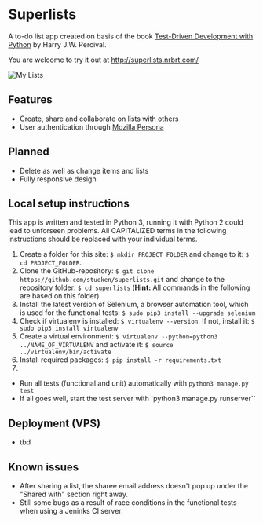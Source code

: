 # Superlists
A to-do list app created on basis of the book [Test-Driven Development with Python](http://chimera.labs.oreilly.com/books/1234000000754) by Harry J.W. Percival.

You are welcome to try it out at http://superlists.nrbrt.com/

![My Lists](http://img5.fotos-hochladen.net/uploads/superlistsmylijiv1of5u4l.jpg)

## Features
- Create, share and collaborate on lists with others 
- User authentication through [Mozilla Persona](https://www.mozilla.org/en-US/persona/)

## Planned
- Delete as well as change items and lists
- Fully responsive design

## Local setup instructions
This app is written and tested in Python 3, running it with Python 2 could lead to unforseen problems. All CAPITALIZED terms in the following instructions should be replaced with your individual terms.

1. Create a folder for this site: `$ mkdir PROJECT_FOLDER` and change to it: `$ cd PROJECT_FOLDER`.
2. Clone the GitHub-repository: `$ git clone https://github.com/stueken/superlists.git` and change to the repository folder: `$ cd superlists` (**Hint:** All commands in the following are based on this folder)
3. Install the latest version of Selenium, a browser automation tool, which is used for the functional tests: `$ sudo pip3 install --upgrade selenium`
4. Check if virtualenv is installed: `$ virtualenv --version`. If not, install it: `$ sudo pip3 install virtualenv`
5. Create a virtual environment: `$ virtualenv --python=python3 ../NAME_OF_VIRTUALENV` and activate it: `$ source ../virtualenv/bin/activate`
6. Install required packages: `$ pip install -r requirements.txt`
7. 
- Run all tests (functional and unit) automatically with `python3 manage.py test`
- If all goes well, start the test server with `python3 manage.py runserver``


## Deployment (VPS)
- tbd

## Known issues
- After sharing a list, the sharee email address doesn't pop up under the "Shared with" section right away.
- Still some bugs as a result of race conditions in the functional tests when using a Jeninks CI server. 
